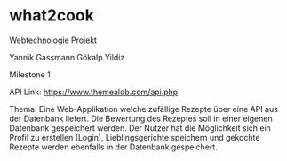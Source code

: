 # what2cook
Webtechnologie Projekt

Yannik Gassmann
Gökalp Yildiz

Milestone 1

API Link: https://www.themealdb.com/api.php

Thema:
Eine Web-Applikation welche zufällige Rezepte über eine API aus der Datenbank liefert.
Die Bewertung des Rezeptes soll in einer eigenen Datenbank gespeichert werden.
Der Nutzer hat die Möglichkeit sich ein Profil zu erstellen (Login), Lieblingsgerichte speichern und gekochte Rezepte werden ebenfalls in der Datenbank gespeichert.


